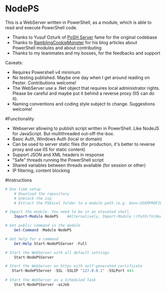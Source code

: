 NodePS
=============

This is a WebServer written in PowerShell, as a module, which is able to read and execute PowerShell code.

* Thanks to Yusuf Ozturk of [PoSH Server](http://www.poshserver.net/) fame for the original codebase
* Thanks to [RamblingCookieMonster](https://github.com/RamblingCookieMonster) for his blog articles about PowerShell modules and about contributing
* Thanks to my teammates and my bosses, for the feedbacks and support

Caveats:

* Requires Powershell v4 minimum
* No testing published. Maybe one day when I get around reading on Pester. Contributions welcome!
* The WebServer use a .Net object that requires local administrator rights. Please be careful and maybe put it behind a reverse proxy (IIS can do it).
* Naming conventions and coding style subject to change. Suggestions welcome!

#Functionality

* Webserver allowing to publish script written in PowerShell. Like NodeJS for JavaScript. But multithreaded out-off-the-box.
* Basic Auth, Windows Auth (local or domain)
* Can be used to server static files (for production, it's better to reverse proxy and use IIS for static content)
* Support JSON and XML headers in response
* "Safe" threads running the PowerShell script
* Shared variables between threads available (for session or other)
* IP filtering, content blocking

#Instructions

```powershell
# One time setup
    # Download the repository
    # Unblock the zip
    # Extract the PSExcel folder to a module path (e.g. $env:USERPROFILE\Documents\WindowsPowerShell\Modules\)

# Import the module. You need to be in an elevated shell.
    Import-Module NodePS    #Alternatively, Import-Module \\Path\To\NodePS

# Get public command in the module
    Get-Command -Module NodePS

# Get help for a command
    Get-Help Start-NodePSServer -Full

# Start the WebServer with all default settings
    Start-NodePSServer

# Start the WebServer on https with self-generated certificate
   Start-NodePSServer -SSL -SSLIP "127.0.0.1" -SSLPort 443
   
# Start the WebServer as a Scheduled Task
    Start-NodePSServer -asJob
 
 ```
 